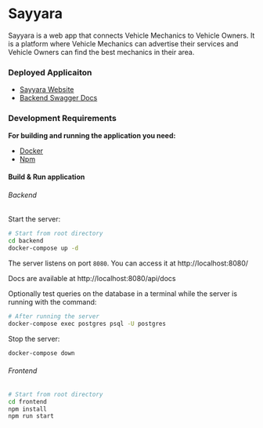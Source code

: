 # Sayyara

Sayyara is a web app that connects Vehicle Mechanics to Vehicle Owners.
It is a platform where Vehicle Mechanics can advertise their services and Vehicle Owners can find the best mechanics in their area.

### Deployed Applicaiton
- [Sayyara Website](https://sayyara-eight.vercel.app/)
- [Backend Swagger Docs](https://sayyara-backend.up.railway.app/api/docs)
### Development Requirements

**For building and running the application you need:**
- [Docker](https://www.docker.com/products/docker-desktop/)
- [Npm](https://nodejs.org/en/download/)

#### Build & Run application
###### Backend

Start the server:
```bash
# Start from root directory
cd backend
docker-compose up -d
```
The server listens on port `8080`. You can access it at http://localhost:8080/<endpoint-here>

Docs are available at http://localhost:8080/api/docs


Optionally test queries on the database in a terminal while the server is running with the command:
```bash
# After running the server
docker-compose exec postgres psql -U postgres
```

Stop the server:
```bash
docker-compose down
```

###### Frontend
```bash
# Start from root directory
cd frontend
npm install
npm run start
```
